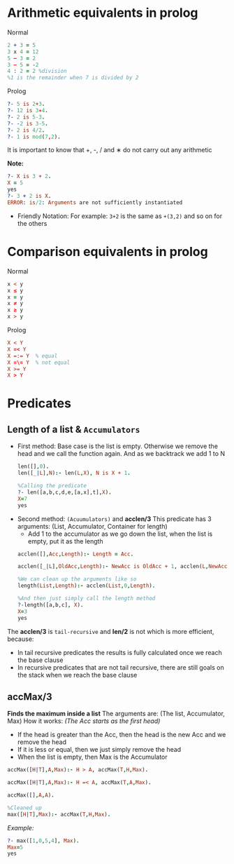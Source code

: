 # Arithmetic equivalents in prolog
Normal
```prolog
2 + 3 = 5
3 x 4 = 12
5 – 3 = 2
3 – 5 = -2
4 : 2 = 2 %division
%1 is the remainder when 7 is divided by 2
```
Prolog
```prolog
?- 5 is 2+3.
?- 12 is 3∗4.
?- 2 is 5-3.
?- -2 is 3-5.
?- 2 is 4/2.
?- 1 is mod(7,2).
```
It is important to know that +, -, / and ∗ do not carry out any arithmetic

**Note:**
```prolog
?- X is 3 + 2.
X = 5
yes
?- 3 + 2 is X.
ERROR: is/2: Arguments are not sufficiently instantiated
```

- Friendly Notation:
	For example: `3+2` is the same as `+(3,2)` and so on for the others

# Comparison equivalents in prolog
Normal
```prolog
x < y
x ≤ y
x = y
x ≠ y
x ≥ y
x > y
```

Prolog
```prolog
X < Y
X =< Y
X =:= Y  % equal
X =\= Y  % not equal
X >= Y
X > Y
```

# Predicates
## Length of a list & `Accumulators`
- First method:
	Base case is the list is empty. Otherwise we remove the head and we call the function again. And as we backtrack we add 1 to N
	```prolog
	len([],0).
	len([_|L],N):- len(L,X), N is X + 1.
	
	%Calling the predicate
	?- len([a,b,c,d,e,[a,x],t],X).
	X=7
	yes
	```
- Second method: `(Acuumulators)` and **acclen/3**
	This predicate has 3 arguments: (List, Accumulator, Container for length)
	- Add 1 to the accumulator as we go down the list, when the list is empty, put it as the length
	```prolog
	acclen([],Acc,Length):- Length = Acc.
	
	acclen([_|L],OldAcc,Length):- NewAcc is OldAcc + 1, acclen(L,NewAcc,Length).
	
	%We can clean up the arguments like so
	length(List,Length):- acclen(List,0,Length).
	
	%And then just simply call the length method
	?-length([a,b,c], X).
	X=3
	yes
	```

The **acclen/3** is `tail-recursive` and **len/2** is not which is more efficient, because:
- In tail recursive predicates the results is fully calculated once we reach the base clause
- In recursive predicates that are not tail recursive, there are still goals on the stack when we reach the base clause

## accMax/3
**Finds the maximum inside a list**
The arguments are: (The list, Accumulator, Max)
How it works: *(The Acc starts as the first head)*
- If the head is greater than the Acc, then the head is the new Acc and we remove the head
- If it is less or equal, then we just simply remove the head
- When the list is empty, then Max is the Accumulator
```prolog
accMax([H|T],A,Max):- H > A, accMax(T,H,Max).

accMax([H|T],A,Max):- H =< A, accMax(T,A,Max).

accMax([],A,A).

%Cleaned up
max([H|T],Max):- accMax(T,H,Max).
```
*Example:*
```Prolog
?- max([1,0,5,4], Max).
Max=5
yes
```